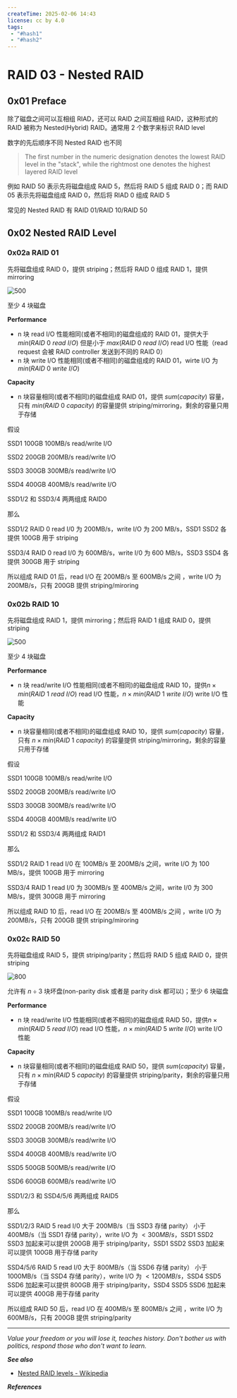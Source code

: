 ```yaml
---
createTime: 2025-02-06 14:43
license: cc by 4.0
tags: 
 - "#hash1" 
 - "#hash2"
---
```


# RAID 03 - Nested RAID

## 0x01 Preface

除了磁盘之间可以互相组 RIAD，还可以 RAID 之间互相组 RAID，这种形式的 RAID 被称为 Nested(Hybrid) RAID。通常用 2 个数字来标识 RAID level

数字的先后顺序不同 Nested RAID 也不同

> The first number in the numeric designation denotes the lowest RAID level in the "stack", while the rightmost one denotes the highest layered RAID level

例如 RAID 50 表示先将磁盘组成 RAID 5，然后将 RAID 5 组成 RAID 0；而 RAID 05 表示先将磁盘组成 RAID 0，然后将 RIAD 0 组成 RAID 5

常见的 Nested RAID 有 RAID 01/RAID 10/RAID 50

## 0x02 Nested RAID Level

### 0x02a RAID 01

先将磁盘组成 RAID 0，提供 striping；然后将 RAID 0 组成 RAID 1，提供 mirroring

![500](https://upload.wikimedia.org/wikipedia/commons/a/ad/RAID_01.svg)

至少 4 块磁盘

**Performance**

- n 块 read I/O 性能相同(或者不相同)的磁盘组成的 RAID 01，提供大于 $min(RAID\ 0\ read\ I/O)$ 但是小于 $max(RAID\ 0\ read\ I/O)$ read I/O 性能（read request 会被 RAID controller 发送到不同的 RAID 0）
- n 块 write I/O 性能相同(或者不相同)的磁盘组成的 RAID 01，wirte I/O 为 $min(RAID\ 0\ write\ I/O)$

**Capacity**

- n 块容量相同(或者不相同)的磁盘组成 RAID 01，提供 $sum(capacity)$ 容量，只有 $min(RAID\ 0\ capacity)$ 的容量提供 striping/mirroring，剩余的容量只用于存储

假设

SSD1 100GB 100MB/s read/write I/O

SSD2 200GB 200MB/s read/write I/O

SSD3 300GB 300MB/s read/write I/O

SSD4 400GB 400MB/s read/write I/O

SSD1/2 和 SSD3/4 两两组成 RAID0

那么 

SSD1/2 RAID 0 read I/0 为 200MB/s，write I/O 为 200 MB/s，SSD1 SSD2 各提供 100GB 用于 striping

SSD3/4 RAID 0 read I/0 为 600MB/s，write I/0 为 600 MB/s，SSD3 SSD4 各提供 300GB 用于 striping

所以组成 RAID 01 后，read I/O 在 200MB/s 至 600MB/s 之间 ，write I/O 为 200MB/s，只有 200GB 提供 striping/miroring

### 0x02b RAID 10

先将磁盘组成 RAID 1，提供 mirroring；然后将 RAID 1 组成 RAID 0，提供 striping

![500](https://upload.wikimedia.org/wikipedia/commons/e/e6/RAID_10_01.svg)

至少 4 块磁盘

**Performance**

- n 块 read/write I/O 性能相同(或者不相同)的磁盘组成 RAID 10，提供$n \times min(RAID\ 1\ read\ I/O)$ read I/O 性能，$n \times min(RAID\ 1\ write\ I/O)$ write I/O 性能

**Capacity**

- n 块容量相同(或者不相同)的磁盘组成 RAID 10，提供 $sum(capacity)$ 容量，只有 $n \times min(RAID\ 1\ capacity)$ 的容量提供 striping/mirroring，剩余的容量只用于存储

假设

SSD1 100GB 100MB/s read/write I/O

SSD2 200GB 200MB/s read/write I/O

SSD3 300GB 300MB/s read/write I/O

SSD4 400GB 400MB/s read/write I/O

SSD1/2 和 SSD3/4 两两组成 RAID1

那么 

SSD1/2 RAID 1 read I/0 在 100MB/s 至 200MB/s 之间，write I/O 为 100 MB/s，提供 100GB 用于 mirroring

SSD3/4 RAID 1 read I/0 为 300MB/s 至 400MB/s 之间，write I/0 为 300 MB/s，提供 300GB 用于 mirroring

所以组成 RAID 10 后，read I/O 在 200MB/s 至 400MB/s 之间 ，write I/O 为 200MB/s，只有 200GB 提供 striping/miroring

### 0x02c RAID 50

先将磁盘组成 RAID 5，提供 striping/parity；然后将 RAID 5 组成 RAID 0，提供 striping

![800](https://upload.wikimedia.org/wikipedia/commons/9/9d/RAID_50.png)

允许有 $n \div 3$ 块坏盘(non-parity disk 或者是 parity disk 都可以)；至少 6 块磁盘

**Performance**

- n 块 read/write I/O 性能相同(或者不相同)的磁盘组成 RAID 50，提供$n \times min(RAID\ 5\ read\ I/O)$ read I/O 性能，$n \times min(RAID\ 5\ write\ I/O)$ write I/O 性能

**Capacity**

- n 块容量相同(或者不相同)的磁盘组成 RAID 50，提供 $sum(capacity)$ 容量，只有 $n \times min(RAID\ 5\ capacity)$ 的容量提供 striping/parity，剩余的容量只用于存储

假设

SSD1 100GB 100MB/s read/write I/O

SSD2 200GB 200MB/s read/write I/O

SSD3 300GB 300MB/s read/write I/O

SSD4 400GB 400MB/s read/write I/O

SSD5 500GB 500MB/s read/write I/O

SSD6 600GB 600MB/s read/write I/O 

SSD1/2/3 和 SSD4/5/6 两两组成 RAID5

那么 

SSD1/2/3 RAID 5 read I/0 大于 200MB/s（当 SSD3 存储 parity） 小于 400MB/s（当 SSD1 存储 parity），write I/O 为 $\lt 300MB/s$，SSD1 SSD2 SSD3 加起来可以提供 200GB 用于 striping/parity，SSD1 SSD2 SSD3 加起来可以提供 100GB 用于存储 parity

SSD4/5/6 RAID 5 read I/0 大于 800MB/s（当 SSD6 存储 parity） 小于 1000MB/s（当 SSD4 存储 parity），write I/O 为 $\lt 1200MB/s$，SSD4 SSD5 SSD6 加起来可以提供 800GB 用于 striping/parity，SSD4 SSD5 SSD6 加起来可以提供 400GB 用于存储 parity

所以组成 RAID 50 后，read I/O 在 400MB/s 至 800MB/s 之间 ，write I/O 为 600MB/s，只有 200GB 提供 striping/parity

---
*Value your freedom or you will lose it, teaches history. Don't bother us with politics, respond those who don't want to learn.*

***See also***

- [Nested RAID levels - Wikipedia](https://en.wikipedia.org/wiki/Nested_RAID_levels)

***References***


